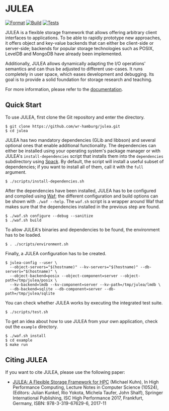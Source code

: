 # JULEA

[![Format](https://github.com/wr-hamburg/julea/workflows/Format/badge.svg)](https://github.com/wr-hamburg/julea/actions)
[![Build](https://github.com/wr-hamburg/julea/workflows/Build/badge.svg)](https://github.com/wr-hamburg/julea/actions)
[![Tests](https://github.com/wr-hamburg/julea/workflows/Tests/badge.svg)](https://github.com/wr-hamburg/julea/actions)

JULEA is a flexible storage framework that allows offering arbitrary client interfaces to applications.
To be able to rapidly prototype new approaches, it offers object and key-value backends that can either be client-side or server-side;
backends for popular storage technologies such as POSIX, LevelDB and MongoDB have already been implemented.

Additionally, JULEA allows dynamically adapting the I/O operations' semantics and can thus be adjusted to different use-cases.
It runs completely in user space, which eases development and debugging.
Its goal is to provide a solid foundation for storage research and teaching.

For more information, please refer to the [documentation](doc/README.md).

## Quick Start

To use JULEA, first clone the Git repository and enter the directory.

```console
$ git clone https://github.com/wr-hamburg/julea.git
$ cd julea
```

JULEA has two mandatory dependencies (GLib and libbson) and several optional ones that enable additional functionality.
The dependencies can either be installed using your operating system's package manager or with JULEA's `install-dependencies` script that installs them into the `dependencies` subdirectory using [Spack](https://spack.io/).
By default, the script will install a useful subset of dependencies;
if you want to install all of them, call it with the `full` argument.

```console
$ ./scripts/install-dependencies.sh
```

After the dependencies have been installed, JULEA has to be configured and compiled using [Waf](https://waf.io/);
the different configuration and build options can be shown with `./waf --help`.
The `waf.sh` script is a wrapper around Waf that makes sure that the dependencies installed in the previous step are found.

```console
$ ./waf.sh configure --debug --sanitize
$ ./waf.sh build
```

To allow JULEA's binaries and dependencies to be found, the environment has to be loaded.

```console
$ . ./scripts/environment.sh
```

Finally, a JULEA configuration has to be created.

```console
$ julea-config --user \
  --object-servers="$(hostname)" --kv-servers="$(hostname)" --db-servers="$(hostname)" \
  --object-backend=posix --object-component=server --object-path=/tmp/julea/posix \
  --kv-backend=lmdb --kv-component=server --kv-path=/tmp/julea/lmdb \
  --db-backend=sqlite --db-component=server --db-path=/tmp/julea/sqlite
```

You can check whether JULEA works by executing the integrated test suite.

```console
$ ./scripts/test.sh
```

To get an idea about how to use JULEA from your own application, check out the `example` directory.

```console
$ ./waf.sh install
$ cd example
$ make run
```

## Citing JULEA

If you want to cite JULEA, please use the following paper:

- [JULEA: A Flexible Storage Framework for HPC](https://link.springer.com/chapter/10.1007/978-3-319-67630-2_51) (Michael Kuhn), In High Performance Computing, Lecture Notes in Computer Science (10524), (Editors: Julian Kunkel, Rio Yokota, Michela Taufer, John Shalf), Springer International Publishing, ISC High Performance 2017, Frankfurt, Germany, ISBN: 978-3-319-67629-6, 2017-11
